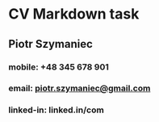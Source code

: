 # CV Markdown task

## Piotr Szymaniec
### mobile: +48 345 678 901
### email: [piotr.szymaniec@gmail.com](email:piotr.szymaniec@mail.com)
### linked-in: linked.in/com
